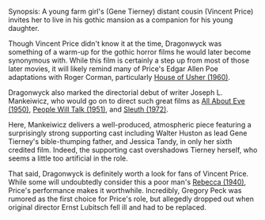 Synopsis: A young farm girl's (Gene Tierney) distant cousin (Vincent Price) invites her to live in his gothic mansion as a companion for his young daughter.

Though Vincent Price didn't know it at the time, Dragonwyck was something of a warm-up for the gothic horror films he would later become synonymous with.  While this film is certainly a step up from most of those later movies, it will likely remind many of Price's Edgar Allen Poe adaptations with Roger Corman, particularly <a href="/browse/reviews/house-of-usher-1960/">House of Usher (1960)</a>.

Dragonwyck also marked the directorial debut of writer Joseph L. Mankeiwicz, who would go on to direct such great films as <a href="/browse/reviews/all-about-eve-1950/">All About Eve (1950)</a>, <a href="/browse/reviews/people-will-talk-1951/">People Will Talk (1951)</a>, and <a href="/browse/reviews/sleuth-1972/">Sleuth (1972)</a>.

Here, Mankeiwicz delivers a well-produced, atmospheric piece featuring a surprisingly strong supporting cast including Walter Huston as lead Gene Tierney's bible-thumping father, and Jessica Tandy, in only her sixth credited film.  Indeed, the supporting cast overshadows Tierney herself, who seems a little too artificial in the role.

That said, Dragonwyck is definitely worth a look for fans of Vincent Price.  While some will undoubtedly consider this a poor man's <a href="/browse/reviews/rebecca-1940/">Rebecca (1940)</a>, Price's performance makes it worthwhile.  Incredibly, Gregory Peck was rumored as the first choice for Price's role, but allegedly dropped out when original director Ernst Lubitsch fell ill and had to be replaced.
